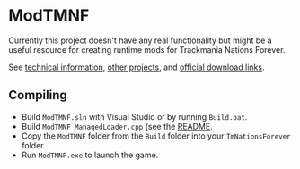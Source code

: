 # ModTMNF

Currently this project doesn't have any real functionality but might be a useful resource for creating runtime mods for Trackmania Nations Forever.

See [technical information](/Analysis/Docs/README.md), [other projects](/Analysis/Docs/OtherProjects.md), and [official download links](/Analysis/Docs/DownloadLinks.md).

## Compiling

- Build `ModTMNF.sln` with Visual Studio or by running `Build.bat`.
- Build `ModTMNF_ManagedLoader.cpp` (see the [README](ModTMNF_ManagedLoader/README.md).
- Copy the `ModTMNF` folder from the `Build` folder into your `TmNationsForever` folder.
- Run `ModTMNF.exe` to launch the game.